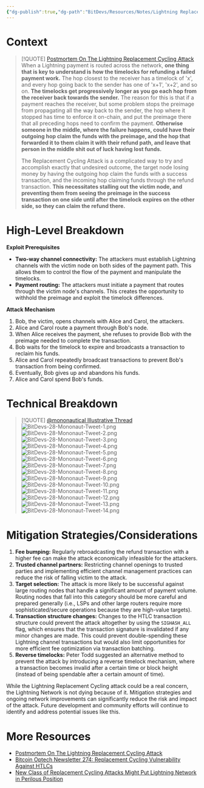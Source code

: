 ```yaml
---
{"dg-publish":true,"dg-path":"BitDevs/Resources/Notes/Lightning Replacement Cycling Attack.md","permalink":"/bit-devs/resources/notes/lightning-replacement-cycling-attack/","title":"Lightning Replacement Cycling Attack","tags":["bitdevs","bitcoin","socratic-28","lightning","vulnerability","exploit"],"noteIcon":"3","created":"2023-11-16T19:35:10.427-10:00","updated":"2023-11-20T10:26:48.136-10:00"}
---
```




# Context

> [!QUOTE] [Postmortem On The Lightning Replacement Cycling Attack](https://bitcoinmagazine.com/technical/postmortem-on-the-lightning-replacement-cycling-attack)
> When a Lightning payment is routed across the network, **one thing that is key to understand is how the timelocks for refunding a failed payment work.** The hop closest to the receiver has a timelock of 'x', and every hop going back to the sender has one of 'x+1', 'x+2', and so on. **The timelocks get progressively longer as you go each hop from the receiver back towards the sender.** The reason for this is that if a payment reaches the receiver, but some problem stops the preimage from propagating all the way back to the sender, the hop where it stopped has time to enforce it on-chain, and put the preimage there that all preceding hops need to confirm the payment. **Otherwise someone in the middle, where the failure happens, could have their outgoing hop claim the funds with the preimage, and the hop that forwarded it to them claim it with their refund path, and leave that person in the middle shit out of luck having lost funds.**
> 
> The Replacement Cycling Attack is a complicated way to try and accomplish exactly that undesired outcome, the target node losing money by having the outgoing hop claim the funds with a success transaction, and the incoming hop claiming funds through the refund transaction. **This necessitates stalling out the victim node, and preventing them from seeing the preimage in the success transaction on one side until after the timelock expires on the other side, so they can claim the refund there.**

# High-Level Breakdown

**Exploit Prerequisites**

- **Two-way channel connectivity:** The attackers must establish Lightning channels with the victim node on both sides of the payment path. This allows them to control the flow of the payment and manipulate the timelocks.
- **Payment routing:** The attackers must initiate a payment that routes through the victim node's channels. This creates the opportunity to withhold the preimage and exploit the timelock differences.

**Attack Mechanism**

1. Bob, the victim, opens channels with Alice and Carol, the attackers.
2. Alice and Carol route a payment through Bob's node.
3. When Alice receives the payment, she refuses to provide Bob with the preimage needed to complete the transaction.
4. Bob waits for the timelock to expire and broadcasts a transaction to reclaim his funds.
5. Alice and Carol repeatedly broadcast transactions to prevent Bob's transaction from being confirmed.
6. Eventually, Bob gives up and abandons his funds.
7. Alice and Carol spend Bob's funds.

# Technical Breakdown

> [!QUOTE] [@mononautical Illustrative Thread](https://x.com/mononautical/status/1715736832950825224?s=52&t=fR1UfkkV0hfE5yaQW87bRg)
![BitDevs-28-Mononaut-Tweet-1.png](/img/user/para/artifacts/BitDevs-28-Mononaut-Tweet-1.png)
![BitDevs-28-Mononaut-Tweet-2.png](/img/user/para/artifacts/BitDevs-28-Mononaut-Tweet-2.png)
![BitDevs-28-Mononaut-Tweet-3.png](/img/user/para/artifacts/BitDevs-28-Mononaut-Tweet-3.png)
![BitDevs-28-Mononaut-Tweet-4.png](/img/user/para/artifacts/BitDevs-28-Mononaut-Tweet-4.png)
![BitDevs-28-Mononaut-Tweet-5.png](/img/user/para/artifacts/BitDevs-28-Mononaut-Tweet-5.png)
![BitDevs-28-Mononaut-Tweet-6.png](/img/user/para/artifacts/BitDevs-28-Mononaut-Tweet-6.png)
![BitDevs-28-Mononaut-Tweet-7.png](/img/user/para/artifacts/BitDevs-28-Mononaut-Tweet-7.png)
![BitDevs-28-Mononaut-Tweet-8.png](/img/user/para/artifacts/BitDevs-28-Mononaut-Tweet-8.png)
![BitDevs-28-Mononaut-Tweet-9.png](/img/user/para/artifacts/BitDevs-28-Mononaut-Tweet-9.png)
![BitDevs-28-Mononaut-Tweet-10.png](/img/user/para/artifacts/BitDevs-28-Mononaut-Tweet-10.png)
![BitDevs-28-Mononaut-Tweet-11.png](/img/user/para/artifacts/BitDevs-28-Mononaut-Tweet-11.png)
![BitDevs-28-Mononaut-Tweet-12.png](/img/user/para/artifacts/BitDevs-28-Mononaut-Tweet-12.png)
![BitDevs-28-Mononaut-Tweet-13.png](/img/user/para/artifacts/BitDevs-28-Mononaut-Tweet-13.png)
![BitDevs-28-Mononaut-Tweet-14.png](/img/user/para/artifacts/BitDevs-28-Mononaut-Tweet-14.png)

# Mitigation Strategies/Considerations

1. **Fee bumping:** Regularly rebroadcasting the refund transaction with a higher fee can make the attack economically infeasible for the attackers.
2. **Trusted channel partners:** Restricting channel openings to trusted parties and implementing efficient channel management practices can reduce the risk of falling victim to the attack.
3. **Target selection:** The attack is more likely to be successful against large routing nodes that handle a significant amount of payment volume. Routing nodes that fall into this category should be more careful and prepared generally (i.e., LSPs and other large routers require more sophisticated/secure operations because they are high-value targets).
4. **Transaction structure changes:** Changes to the HTLC transaction structure could prevent the attack altogether by using the `SIGHASH_ALL` flag, which ensures that the transaction signature is invalidated if any minor changes are made. This could prevent double-spending these Lightning channel transactions but would also limit opportunities for more efficient fee optimization via transaction batching.
5. **Reverse timelocks:** Peter Todd suggested an alternative method to prevent the attack by introducing a reverse timelock mechanism, where a transaction becomes invalid after a certain time or block height (instead of being spendable after a certain amount of time).

While the Lightning Replacement Cycling attack could be a real concern, the Lightning Network is not dying because of it. Mitigation strategies and ongoing network improvements can significantly reduce the risk and impact of the attack. Future development and community efforts will continue to identify and address potential issues like this.

# More Resources

- [Postmortem On The Lightning Replacement Cycling Attack](https://bitcoinmagazine.com/technical/postmortem-on-the-lightning-replacement-cycling-attack) 
- [Bitcoin Optech Newsletter 274: Replacement Cycling Vulnerability Against HTLCs](https://bitcoinops.org/en/newsletters/2023/10/25/?ref=nobsbitcoin.com#replacement-cycling-vulnerability-against-htlcs) 
- [New Class of Replacement Cycling Attacks Might Put Lightning Network in Perilous Position](https://www.nobsbitcoin.com/major-lightning-vulnerability-concern-leaves-the-network-in-hard-dillema/)